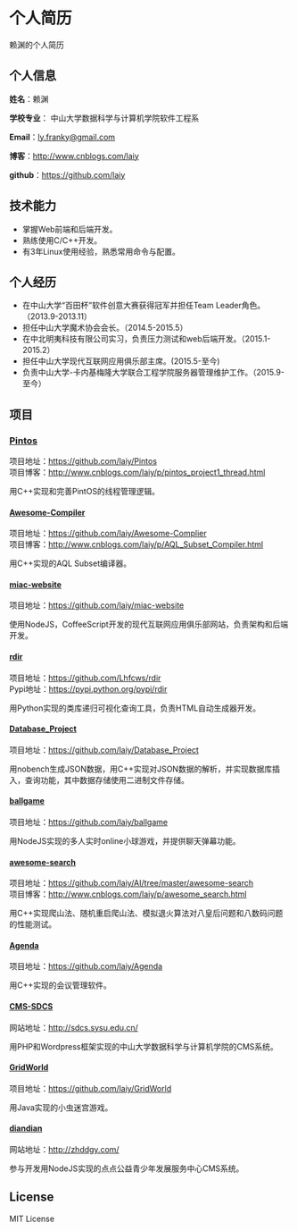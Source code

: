 个人简历
======================
赖渊的个人简历

## 个人信息

**姓名**：赖渊 

**学校专业**： 中山大学数据科学与计算机学院软件工程系

**Email**：ly.franky@gmail.com

**博客**：http://www.cnblogs.com/laiy

**github**：https://github.com/laiy

## 技术能力

* 掌握Web前端和后端开发。
* 熟练使用C/C++开发。
* 有3年Linux使用经验，熟悉常用命令与配置。

## 个人经历
* 在中山大学“百田杯”软件创意大赛获得冠军并担任Team Leader角色。（2013.9-2013.11）
* 担任中山大学魔术协会会长。（2014.5-2015.5）
* 在中北明夷科技有限公司实习，负责压力测试和web后端开发。（2015.1-2015.2）
* 担任中山大学现代互联网应用俱乐部主席。(2015.5-至今)
* 负责中山大学-卡内基梅隆大学联合工程学院服务器管理维护工作。（2015.9-至今）

## 项目

### [Pintos](https://github.com/laiy/Pintos)
项目地址：https://github.com/laiy/Pintos  
项目博客：http://www.cnblogs.com/laiy/p/pintos_project1_thread.html

用C++实现和完善PintOS的线程管理逻辑。

#### [Awesome-Compiler](https://github.com/laiy/Awesome-Complier)
项目地址：https://github.com/laiy/Awesome-Complier  
项目博客：http://www.cnblogs.com/laiy/p/AQL_Subset_Compiler.html

用C++实现的AQL Subset编译器。

#### [miac-website](https://github.com/laiy/miac-website)
项目地址：https://github.com/laiy/miac-website

使用NodeJS，CoffeeScript开发的现代互联网应用俱乐部网站，负责架构和后端开发。

#### [rdir](https://github.com/Lhfcws/rdir)
项目地址：https://github.com/Lhfcws/rdir  
Pypi地址：https://pypi.python.org/pypi/rdir

用Python实现的类库递归可视化查询工具，负责HTML自动生成器开发。

#### [Database_Project](https://github.com/laiy/Database_Project)
项目地址：https://github.com/laiy/Database_Project

用nobench生成JSON数据，用C++实现对JSON数据的解析，并实现数据库插入，查询功能，其中数据存储使用二进制文件存储。

#### [ballgame](https://github.com/laiy/ballgame)
项目地址：https://github.com/laiy/ballgame

用NodeJS实现的多人实时online小球游戏，并提供聊天弹幕功能。

#### [awesome-search](https://github.com/laiy/AI/tree/master/awesome-search)
项目地址：https://github.com/laiy/AI/tree/master/awesome-search  
项目博客：http://www.cnblogs.com/laiy/p/awesome_search.html

用C++实现爬山法、随机重启爬山法、模拟退火算法对八皇后问题和八数码问题的性能测试。

#### [Agenda](https://github.com/laiy/Agenda)
项目地址：https://github.com/laiy/Agenda

用C++实现的会议管理软件。

#### [CMS-SDCS](http://sdcs.sysu.edu.cn/)
网站地址：http://sdcs.sysu.edu.cn/

用PHP和Wordpress框架实现的中山大学数据科学与计算机学院的CMS系统。

#### [GridWorld](https://github.com/laiy/GridWorld)
项目地址：https://github.com/laiy/GridWorld

用Java实现的小虫迷宫游戏。

#### [diandian](http://zhddgy.com/)
网站地址：http://zhddgy.com/

参与开发用NodeJS实现的点点公益青少年发展服务中心CMS系统。

## License
MIT License
